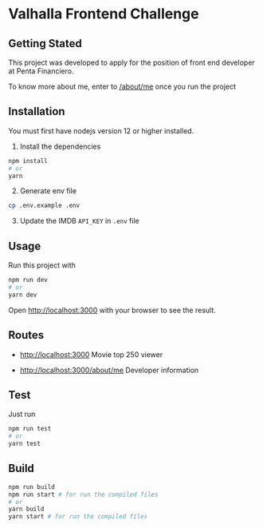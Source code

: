 # Valhalla Frontend Challenge

## Getting Stated

This project was developed to apply for the position of front end developer at Penta Financiero.

To know more about me, enter to [/about/me](http://localhost:3000/about/me) once you run the project

## Installation

You must first have nodejs version 12 or higher installed.

1. Install the dependencies

```bash
npm install
# or
yarn
```

2. Generate env file

```bash
cp .env.example .env
```

3. Update the IMDB `API_KEY` in `.env` file

## Usage

Run this project with

```bash
npm run dev
# or
yarn dev
```

Open [http://localhost:3000](http://localhost:3000) with your browser to see the result.

## Routes

- [http://localhost:3000](http://localhost:3000) Movie top 250 viewer

- [http://localhost:3000/about/me](http://localhost:3000/about/me) Developer information

## Test

Just run

```bash
npm run test
# or
yarn test
```

## Build

```bash
npm run build
npm run start # for run the compiled files
# or
yarn build
yarn start # for run the compiled files
```
